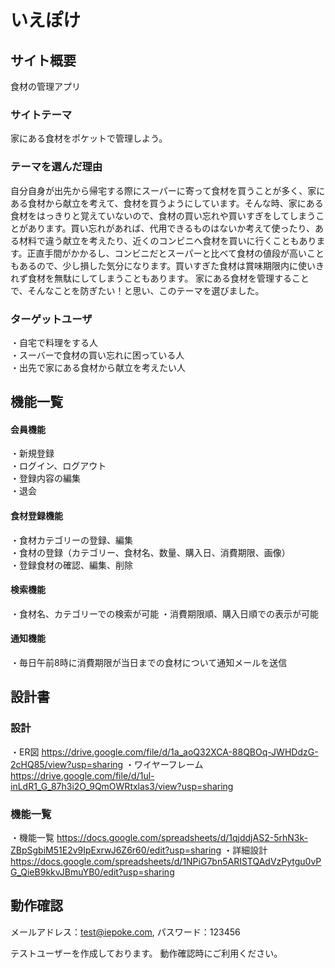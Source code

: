 # いえぽけ

## サイト概要
食材の管理アプリ

### サイトテーマ
家にある食材をポケットで管理しよう。<br>

### テーマを選んだ理由
自分自身が出先から帰宅する際にスーパーに寄って食材を買うことが多く、家にある食材から献立を考えて、食材を買うようにしています。そんな時、家にある食材をはっきりと覚えていないので、食材の買い忘れや買いすぎをしてしまうことがあります。買い忘れがあれば、代用できるものはないか考えて使ったり、ある材料で違う献立を考えたり、近くのコンビニへ食材を買いに行くこともあります。正直手間がかかるし、コンビニだとスーパーと比べて食材の値段が高いこともあるので、少し損した気分になります。買いすぎた食材は賞味期限内に使いきれず食材を無駄にしてしまうこともあります。
家にある食材を管理することで、そんなことを防ぎたい！と思い、このテーマを選びました。


### ターゲットユーザ
・自宅で料理をする人<br>
・スーバーで食材の買い忘れに困っている人<br>
・出先で家にある食材から献立を考えたい人

## 機能一覧

#### 会員機能
・新規登録<br>
・ログイン、ログアウト<br>
・登録内容の編集<br>
・退会

#### 食材登録機能
・食材カテゴリーの登録、編集<br>
・食材の登録（カテゴリー、食材名、数量、購入日、消費期限、画像）<br>
・登録食材の確認、編集、削除

#### 検索機能
・食材名、カテゴリーでの検索が可能
・消費期限順、購入日順での表示が可能

#### 通知機能
・毎日午前8時に消費期限が当日までの食材について通知メールを送信

## 設計書

### 設計
・ER図
https://drive.google.com/file/d/1a_aoQ32XCA-88QBOq-JWHDdzG-2cHQ85/view?usp=sharing
・ワイヤーフレーム
https://drive.google.com/file/d/1ul-inLdR1_G_87h3i2O_9QmOWRtxlas3/view?usp=sharing


### 機能一覧
・機能一覧
https://docs.google.com/spreadsheets/d/1qjddjAS2-5rhN3k-ZBpSgbiM51E2v9IpExrwJ6Z6r60/edit?usp=sharing
・詳細設計
https://docs.google.com/spreadsheets/d/1NPiG7bn5ARISTQAdVzPytgu0vPG_QieB9kkvJBmuYB0/edit?usp=sharing

## 動作確認

メールアドレス：test@iepoke.com, パスワード：123456

テストユーザーを作成しております。
動作確認時にご利用ください。
